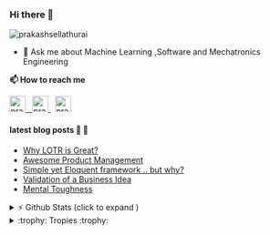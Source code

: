 ### Hi there 👋 

<img src="https://komarev.com/ghpvc/?username=prakashsellathurai" alt="prakashsellathurai" /> 


<!--- 🌱 I’m currently learning Product Management --->
- 💬 Ask me about Machine Learning ,Software and Mechatronics Engineering
<!-- - ⚡ Fun fact: At the center of an uncertain and possibly illusionary universe there would always be tea. -->

<strong>📫 How to reach me </strong>


<p >
  <a href="https://www.prakashsellathurai.com">
  <img  alt="prakashsellathurai | Website" width="28" height="28" src="https://img.icons8.com/ios/50/000000/domain.png" />
  &nbsp;
  </a>

  <a href="https://www.linkedin.com/in/prakashsellathurai/">
 <img  alt="prakashsellathurai | LinkedIn" width="28" height="28"  src="https://img.icons8.com/fluent/48/000000/linkedin.png" />
   </a>
 &nbsp;
  <a href="https://twitter.com/prakash1729brt">
 <img  alt="prakash1729brt | Twitter" width="28" height="28" src="https://img.icons8.com/color/50/000000/twitter.png" />
  </a>

 </p>
 
#### latest blog posts :scroll: :scroll:
<!-- BLOG-POST-LIST:START -->
- [Why LOTR is Great?](https://www.prakashsellathurai.com/blog/2020/10/14/Why-lotr-is-great)
- [Awesome Product Management](https://www.prakashsellathurai.com/blog/2020/10/03/awesome-product-management)
- [Simple yet Eloquent framework .. but why?](https://www.prakashsellathurai.com/blog/2020/09/22/simple-yet-eloquent-framework-but-why)
- [Validation of a Business Idea](https://www.prakashsellathurai.com/blog/2020/01/17/idea-validation)
- [Mental Toughness](https://www.prakashsellathurai.com/blog/2018/04/11/mental-toughness)
<!-- BLOG-POST-LIST:END -->


<details>
 <summary> ⚡  Github Stats (click to expand )</summary>
 

<br>

<!--Waka readme workflow https://github.com/anmol098/waka-readme-stats/-->
<!--START_SECTION:waka-->
![Lines of code](https://img.shields.io/badge/From%20Hello%20World%20I%27ve%20Written-1.8%20million%20lines%20of%20code-blue)

**🐱 My Github Data** 

> 🏆 270 Contributions in the Year 2021
 > 
> 📦 605.6 kB Used in Github's Storage 
 > 
> 💼 Opted to Hire
 > 
> 📜 102 Public Repositories 
 > 
> 🔑 13 Private Repositories  
 > 
**I'm an Early 🐤** 

```text
🌞 Morning    60 commits     █░░░░░░░░░░░░░░░░░░░░░░░░   6.88% 
🌆 Daytime    415 commits    ████████████░░░░░░░░░░░░░   47.59% 
🌃 Evening    351 commits    ██████████░░░░░░░░░░░░░░░   40.25% 
🌙 Night      46 commits     █░░░░░░░░░░░░░░░░░░░░░░░░   5.28%

```
📅 **I'm Most Productive on Monday** 

```text
Monday       148 commits    ████░░░░░░░░░░░░░░░░░░░░░   16.97% 
Tuesday      134 commits    ███░░░░░░░░░░░░░░░░░░░░░░   15.37% 
Wednesday    142 commits    ████░░░░░░░░░░░░░░░░░░░░░   16.28% 
Thursday     79 commits     ██░░░░░░░░░░░░░░░░░░░░░░░   9.06% 
Friday       137 commits    ████░░░░░░░░░░░░░░░░░░░░░   15.71% 
Saturday     105 commits    ███░░░░░░░░░░░░░░░░░░░░░░   12.04% 
Sunday       127 commits    ███░░░░░░░░░░░░░░░░░░░░░░   14.56%

```


📊 **This Week I Spent My Time On** 

```text
```

**I Mostly Code in Python** 

```text
Python                   12 repos            ██████░░░░░░░░░░░░░░░░░░░   25.53% 
JavaScript               12 repos            ██████░░░░░░░░░░░░░░░░░░░   25.53% 
Jupyter Notebook         11 repos            █████░░░░░░░░░░░░░░░░░░░░   23.4% 
TypeScript               2 repos             █░░░░░░░░░░░░░░░░░░░░░░░░   4.26% 
CSS                      2 repos             █░░░░░░░░░░░░░░░░░░░░░░░░   4.26%

```



 Last Updated on 27/06/2021
<!--END_SECTION:waka-->
</details>

<details>
  <summary> :trophy: Tropies :trophy: </summary>
  
  <br>
  
  [![trophy](https://github-profile-trophy-wine.vercel.app/?username=prakashsellathurai)](https://github.com/prakashsellathurai/github-profile-trophy)
 </details>





